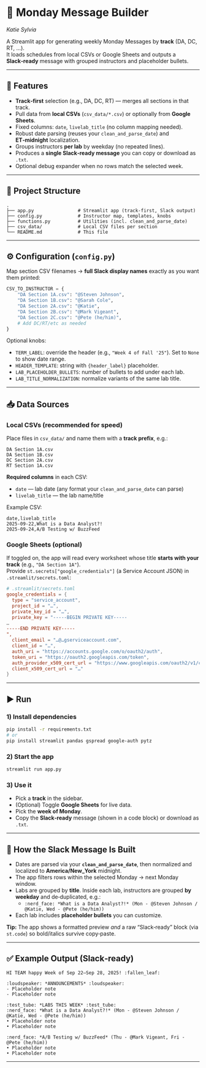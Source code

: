 # 📣 Monday Message Builder
*Katie Sylvia*

A Streamlit app for generating weekly Monday Messages by **track** (DA, DC, RT, …).  
It loads schedules from local CSVs or Google Sheets and outputs a **Slack‑ready** message with grouped instructors and placeholder bullets.

---

## 🚀 Features

- **Track‑first** selection (e.g., DA, DC, RT) — merges all sections in that track.
- Pull data from **local CSVs** (`csv_data/*.csv`) or optionally from **Google Sheets**.
- Fixed columns: `date`, `livelab_title` (no column mapping needed).
- Robust date parsing (reuses your `clean_and_parse_date`) and **ET‑midnight** localization.
- Groups instructors **per lab** by weekday (no repeated lines).
- Produces a **single Slack‑ready message** you can copy or download as `.txt`.
- Optional debug expander when no rows match the selected week.

---

## 📂 Project Structure

```
.
├── app.py                # Streamlit app (track-first, Slack output)
├── config.py             # Instructor map, templates, knobs
├── functions.py          # Utilities (incl. clean_and_parse_date)
├── csv_data/             # Local CSV files per section
└── README.md             # This file
```

---

## ⚙️ Configuration (`config.py`)

Map section CSV filenames → **full Slack display names** exactly as you want them printed:

```python
CSV_TO_INSTRUCTOR = {
    "DA Section 1A.csv": "@Steven Johnson",
    "DA Section 1B.csv": "@Sarah Cole",
    "DA Section 2A.csv": "@Katie",
    "DA Section 2B.csv": "@Mark Vigeant",
    "DA Section 2C.csv": "@Pete (he/him)",
    # Add DC/RT/etc as needed
}
```

Optional knobs:

- `TERM_LABEL`: override the header (e.g., `"Week 4 of Fall '25"`). Set to `None` to show date range.
- `HEADER_TEMPLATE`: string with `{header_label}` placeholder.
- `LAB_PLACEHOLDER_BULLETS`: number of bullets to add under each lab.
- `LAB_TITLE_NORMALIZATION`: normalize variants of the same lab title.

---

## 📥 Data Sources

### Local CSVs (recommended for speed)
Place files in `csv_data/` and name them with a **track prefix**, e.g.:
```
DA Section 1A.csv
DA Section 1B.csv
DC Section 2A.csv
RT Section 1A.csv
```
**Required columns** in each CSV:
- `date` — lab date (any format your `clean_and_parse_date` can parse)
- `livelab_title` — the lab name/title

Example CSV:
```csv
date,livelab_title
2025-09-22,What is a Data Analyst?!
2025-09-24,A/B Testing w/ BuzzFeed
```

### Google Sheets (optional)
If toggled on, the app will read every worksheet whose title **starts with your track** (e.g., `"DA Section 1A"`).  
Provide `st.secrets["google_credentials"]` (a Service Account JSON) in `.streamlit/secrets.toml`:

```toml
# .streamlit/secrets.toml
google_credentials = { 
  type = "service_account",
  project_id = "…",
  private_key_id = "…",
  private_key = "-----BEGIN PRIVATE KEY-----
…
-----END PRIVATE KEY-----
",
  client_email = "…@…gserviceaccount.com",
  client_id = "…",
  auth_uri = "https://accounts.google.com/o/oauth2/auth",
  token_uri = "https://oauth2.googleapis.com/token",
  auth_provider_x509_cert_url = "https://www.googleapis.com/oauth2/v1/certs",
  client_x509_cert_url = "…"
}
```

---

## ▶️ Run

### 1) Install dependencies
```bash
pip install -r requirements.txt
# or
pip install streamlit pandas gspread google-auth pytz
```

### 2) Start the app
```bash
streamlit run app.py
```

### 3) Use it
- Pick a **track** in the sidebar.
- (Optional) Toggle **Google Sheets** for live data.
- Pick the **week of Monday**.
- Copy the **Slack‑ready** message (shown in a code block) or download as `.txt`.

---

## 🧠 How the Slack Message Is Built

- Dates are parsed via your **`clean_and_parse_date`**, then normalized and localized to **America/New_York** midnight.
- The app filters rows within the selected Monday → next Monday window.
- Labs are grouped by **title**. Inside each lab, instructors are grouped **by weekday** and de‑duplicated, e.g.:
  - `:nerd_face: *What is a Data Analyst?!* (Mon - @Steven Johnson / @Katie, Wed - @Pete (he/him))`
- Each lab includes **placeholder bullets** you can customize.

**Tip:** The app shows a formatted preview *and* a raw “Slack‑ready” block (via `st.code`) so bold/italics survive copy‑paste.

---

## ✅ Example Output (Slack‑ready)

```
HI TEAM happy Week of Sep 22–Sep 28, 2025! :fallen_leaf:

:loudspeaker: *ANNOUNCEMENTS* :loudspeaker:
- Placeholder note
- Placeholder note

:test_tube: *LABS THIS WEEK* :test_tube:
:nerd_face: *What is a Data Analyst?!* (Mon - @Steven Johnson / @Katie, Wed - @Pete (he/him))
• Placeholder note
• Placeholder note

:nerd_face: *A/B Testing w/ BuzzFeed* (Thu - @Mark Vigeant, Fri - @Pete (he/him))
• Placeholder note
• Placeholder note
```

---

